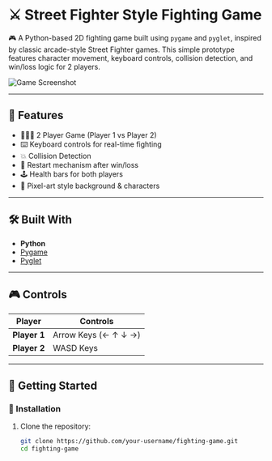 # ⚔️ Street Fighter Style Fighting Game

🎮 A Python-based 2D fighting game built using `pygame` and `pyglet`, inspired by classic arcade-style Street Fighter games. This simple prototype features character movement, keyboard controls, collision detection, and win/loss logic for 2 players.

![Game Screenshot](ca9d9b45-82c4-4f38-860f-6aebc8510993.png)

---

## 📌 Features

- 👨‍👩‍👦 2 Player Game (Player 1 vs Player 2)
- ⌨️ Keyboard controls for real-time fighting
- 💥 Collision Detection
- 🔁 Restart mechanism after win/loss
- 🕹️ Health bars for both players
- 🎨 Pixel-art style background & characters

---

## 🛠️ Built With

- **Python**
- [Pygame](https://www.pygame.org/)
- [Pyglet](https://pyglet.readthedocs.io/en/latest/)

---

## 🎮 Controls

| Player         | Controls           |
|----------------|--------------------|
| **Player 1**   | Arrow Keys (← ↑ ↓ →) |
| **Player 2**   | WASD Keys           |

---

## 🚀 Getting Started

### 🔧 Installation

1. Clone the repository:
   ```bash
   git clone https://github.com/your-username/fighting-game.git
   cd fighting-game


